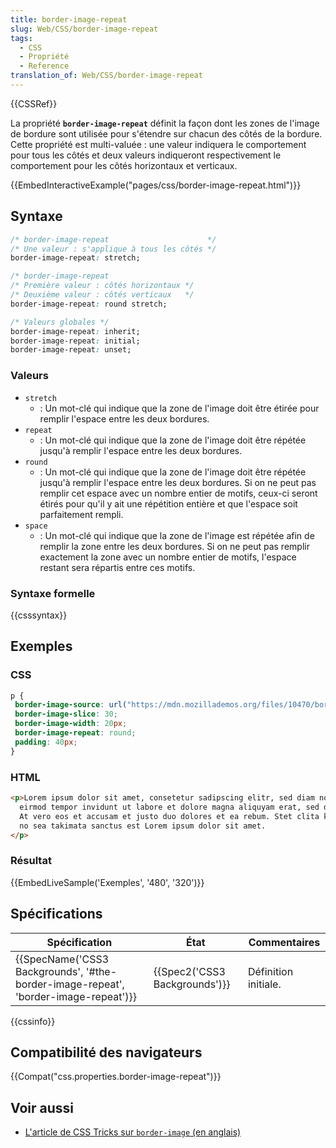 ```yaml
---
title: border-image-repeat
slug: Web/CSS/border-image-repeat
tags:
  - CSS
  - Propriété
  - Reference
translation_of: Web/CSS/border-image-repeat
---
```

{{CSSRef}}

La propriété **`border-image-repeat`** définit la façon dont les zones de l'image de bordure sont utilisée pour s'étendre sur chacun des côtés de la bordure. Cette propriété est multi-valuée : une valeur indiquera le comportement pour tous les côtés et deux valeurs indiqueront respectivement le comportement pour les côtés horizontaux et verticaux.

{{EmbedInteractiveExample("pages/css/border-image-repeat.html")}}

## Syntaxe

```css
/* border-image-repeat                      */
/* Une valeur : s'applique à tous les côtés */
border-image-repeat: stretch;

/* border-image-repeat
/* Première valeur : côtés horizontaux */
/* Deuxième valeur : côtés verticaux   */
border-image-repeat: round stretch;

/* Valeurs globales */
border-image-repeat: inherit;
border-image-repeat: initial;
border-image-repeat: unset;
```

### Valeurs

- `stretch`
  - : Un mot-clé qui indique que la zone de l'image doit être étirée pour remplir l'espace entre les deux bordures.
- `repeat`
  - : Un mot-clé qui indique que la zone de l'image doit être répétée jusqu'à remplir l'espace entre les deux bordures.
- `round`
  - : Un mot-clé qui indique que la zone de l'image doit être répétée jusqu'à remplir l'espace entre les deux bordures. Si on ne peut pas remplir cet espace avec un nombre entier de motifs, ceux-ci seront étirés pour qu'il y ait une répétition entière et que l'espace soit parfaitement rempli.
- `space`
  - : Un mot-clé qui indique que la zone de l'image est répétée afin de remplir la zone entre les deux bordures. Si on ne peut pas remplir exactement la zone avec un nombre entier de motifs, l'espace restant sera répartis entre ces motifs.

### Syntaxe formelle

{{csssyntax}}

## Exemples

### CSS

```css
p {
 border-image-source: url("https://mdn.mozillademos.org/files/10470/border.png");
 border-image-slice: 30;
 border-image-width: 20px;
 border-image-repeat: round;
 padding: 40px;
}
```

### HTML

```html
<p>Lorem ipsum dolor sit amet, consetetur sadipscing elitr, sed diam nonumy
  eirmod tempor invidunt ut labore et dolore magna aliquyam erat, sed diam voluptua.
  At vero eos et accusam et justo duo dolores et ea rebum. Stet clita kasd gubergren,
  no sea takimata sanctus est Lorem ipsum dolor sit amet.
</p>
```

### Résultat

{{EmbedLiveSample('Exemples', '480', '320')}}

## Spécifications

| Spécification                                                                                                    | État                                     | Commentaires         |
| ---------------------------------------------------------------------------------------------------------------- | ---------------------------------------- | -------------------- |
| {{SpecName('CSS3 Backgrounds', '#the-border-image-repeat', 'border-image-repeat')}} | {{Spec2('CSS3 Backgrounds')}} | Définition initiale. |

{{cssinfo}}

## Compatibilité des navigateurs

{{Compat("css.properties.border-image-repeat")}}

## Voir aussi

- [L'article de CSS Tricks sur `border-image` (en anglais)](https://css-tricks.com/almanac/properties/b/border-image/)
